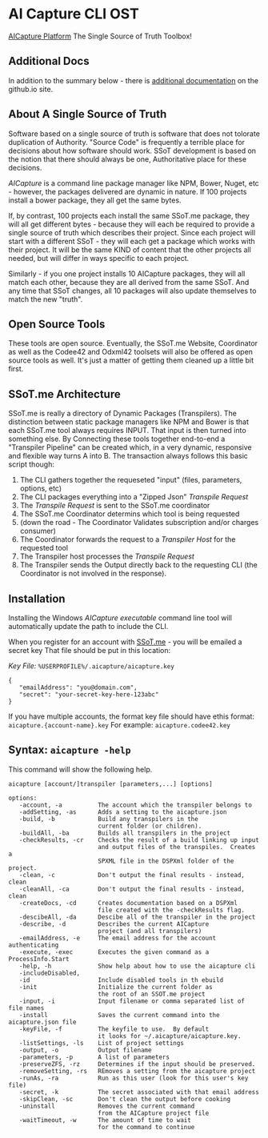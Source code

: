 # AI Capture CLI OST
[AICapture Platform](http://aicapture.io)
The Single Source of Truth Toolbox!

## Additional Docs
In addition to the summary below - there is [additional documentation](https://aicapture.github.io/AICapture-Open-Source-Tools/) on
the github.io site.

## About A Single Source of Truth
Software based on a single source of truth is software that does not tolorate duplication of 
Authority.  "Source Code" is frequently a terrible place for decisions about how software
should work.  SSoT development is based on the notion that there should always be one,
Authoritative place for these decisions.  

*AICapture* is a command line package manager like NPM, Bower, Nuget, etc - however, the packages
delivered are dynamic in nature.  If 100 projects install a bower package, they all get the
same bytes.

If, by contrast, 100 projects each install the same SSoT.me package, they will all get
different bytes - because they will each be required to provide a single source of truth
which describes their project.  Since each project will start with a different SSoT - 
they will each get a package which works with their project.  It will be the same KIND of 
content that the other projects all needed, but will differ in ways specific to each project.

Similarly - if you one project installs 10 AICapture packages, they will all match each other,
because they are all derived from the same SSoT.  And any time that SSoT changes, all 10
packages will also update themselves to match the new "truth".

## Open Source Tools
These tools are open source.  Eventually, the SSoT.me Website, Coordinator as well as the Codee42 
and Odxml42 toolsets will also be offered as open source tools as well.  It's just a matter of 
getting them cleaned up a little bit first.

## SSoT.me Architecture
SSoT.me is really a directory of Dynamic Packages (Transpilers).  The distinction between
static package managers like NPM and Bower is that each SSoT.me tool always requires INPUT.
That input is then turned into something else.  By Connecting these tools together end-to-end
a "Transpiler Pipeline" can be created which, in a very dynamic, responsive and flexible way
turns A into B.  The transaction always follows this basic script though:

1. The CLI gathers together the requeseted "input" (files, parameters, options, etc)
2. The CLI packages everything into a "Zipped Json" *Transpile Request*
3. The *Transpile Request* is sent to the SSoT.me coordinator
4. The SSoT.me Coordinator determins which tool is being requested
5. (down the road - The Coordinator Validates subscription and/or charges consumer)
6. The Coordinator forwards the request to a *Transpiler Host* for the requested tool
7. The Transpiler host processes the *Transpile Request*
8. The Transpiler sends the Output directly back to the requesting CLI (the Coordinator is not 
        involved in the response).


## Installation
Installing the Windows *AICapture executable* command line tool will automatically update the path
to include the CLI.  

When you register for an account with [SSoT.me](https://aicapture.io) - you will be emailed a secret key
That file should be put in this location:

*Key File:* `%USERPROFILE%/.aicapture/aicapture.key`
```
{
   "emailAddress": "you@domain.com",
   "secret": "your-secret-key-here-123abc"
}
```

If you have multiple accounts, the format key file should have ethis format: `aicapture.{account-name}.key`
For example: `aicapture.codee42.key`

## Syntax: `aicapture -help`
This command will show the following help.

```
aicapture [account/]transpiler [parameters,...] [options]

options:
   -account, -a          The account which the transpiler belongs to
   -addSetting, -as      Adds a setting to the aicapture.json
   -build, -b            Build any transpilers in the
                         current folder (or children).
   -buildAll, -ba        Builds all transpilers in the project
   -checkResults, -cr    Checks the result of a build linking up input
                         and output files of the transpiles.  Creates a
                         SPXML file in the DSPXml folder of the project.
   -clean, -c            Don't output the final results - instead, clean
   -cleanAll, -ca        Don't output the final results - instead, clean
   -createDocs, -cd      Creates documentation based on a DSPXml
                         file created with the -checkResults flag.
   -descibeAll, -da      Descibe all of the transpiler in the project
   -describe, -d         Describes the current AICapture
                         project (and all transpilers)
   -emailAddress, -e     The email address for the account authenticating
   -execute, -exec       Executes the given command as a ProcessInfo.Start
   -help, -h             Show help about how to use the aicapture cli
   -includeDisabled,
   -id                   Include disabled tools in th ebuild
   -init                 Initialize the current folder as
                         the root of an SSOT.me project
   -input, -i            Input filename or comma separated list of file names
   -install              Saves the current command into the aicapture.json file
   -keyFile, -f          The keyfile to use.  By default
                         it looks for ~/.aicapture/aicapture.key.
   -listSettings, -ls    List of project settings
   -output, -o           Output filename
   -parameters, -p       A list of parameters
   -preserveZFS, -rz     Determines if the input should be preserved.
   -removeSetting, -rs   REmoves a setting from the aicapture project
   -runAs, -ra           Run as this user (look for this user's key file)
   -secret, -k           The secret associated with that email address
   -skipClean, -sc       Don't clean the output before cooking
   -uninstall            Removes the current command
                         from the AICapture project file
   -waitTimeout, -w      The amount of time to wait
                         for the command to continue
```

